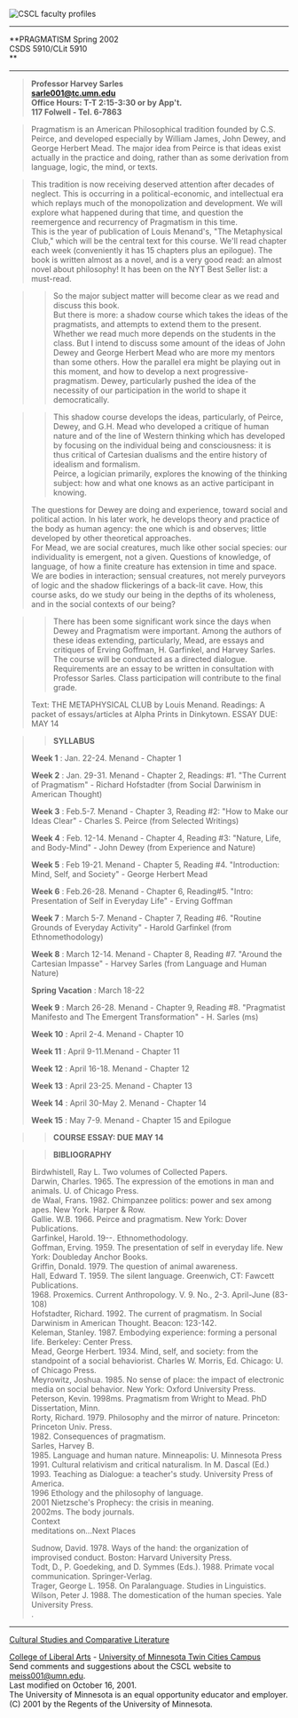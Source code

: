 ![CSCL faculty profiles](../../images/faculty_header.gif)  
  
---  
  
**PRAGMATISM Spring 2002  
CSDS 5910/CLit 5910  
**  
****

> **Professor Harvey Sarles  
sarle001@tc.umn.edu  
Office Hours: T-T 2:15-3:30 or by App't.  
117 Folwell - Tel. 6-7863**

> >  
>  Pragmatism is an American Philosophical tradition founded by C.S. Peirce,
and developed especially by William James, John Dewey, and George Herbert
Mead. The major idea from Peirce is that ideas exist actually in the practice
and doing, rather than as some derivation from language, logic, the mind, or
texts.

>>

>>  
>  This tradition is now receiving deserved attention after decades of
neglect. This is occurring in a political-economic, and intellectual era which
replays much of the monopolization and development. We will explore what
happened during that time, and question the reemergence and recurrency of
Pragmatism in this time.  
>  This is the year of publication of Louis Menand's,  "The Metaphysical
Club," which will be the central text for this course. We'll read chapter each
week (conveniently it has 15 chapters plus an epilogue). The book is written
almost as a novel, and is a very good read: an almost novel about philosophy!
It has been on the NYT Best Seller list: a must-read.

>>

>> So the major subject matter will become clear as we read and discuss this
book.  
>  But there is more: a shadow course which takes the ideas of the
pragmatists, and attempts to extend them to the present. Whether we read much
more depends on the students in the class. But I intend to discuss some amount
of the ideas of John Dewey and George Herbert Mead who are more my mentors
than some others. How the parallel era might be playing out in this moment,
and how to develop a next progressive-pragmatism. Dewey, particularly pushed
the idea of the necessity of our participation in the world to shape it
democratically.

>>

>> This shadow course develops the ideas, particularly, of Peirce, Dewey, and
G.H. Mead who developed a critique of human nature and of the line of Western
thinking which has developed by focusing on the individual being and
consciousness: it is thus critical of Cartesian dualisms and the entire
history of idealism and formalism.  
>  Peirce, a logician primarily, explores the knowing of the thinking subject:
how and what one knows as an active participant in knowing.  
>  
>  The questions for Dewey are doing and experience, toward social and
political action. In his later work, he develops theory and practice of the
body as human agency: the one which is and observes; little developed by other
theoretical approaches.  
>  For Mead, we are social creatures, much like other social species: our
individuality is emergent, not a given. Questions of knowledge, of language,
of how a finite creature has extension in time and space. We are bodies in
interaction; sensual creatures, not merely purveyors of logic and the shadow
flickerings of a back-lit cave. How, this course asks, do we study our being
in the depths of its wholeness, and in the social contexts of our being?  
>

>>

>> There has been some significant work since the days when Dewey and
Pragmatism were important. Among the authors of these ideas extending,
particularly, Mead, are essays and critiques of Erving Goffman, H. Garfinkel,
and Harvey Sarles.  
>  The course will be conducted as a directed dialogue.  
>  Requirements are an essay to be written in consultation with Professor
Sarles. Class participation will contribute to the final grade.  
>  
>  Text: THE METAPHYSICAL CLUB by Louis Menand. Readings: A packet of
essays/articles at Alpha Prints in Dinkytown. ESSAY DUE: MAY 14

>>

>> **SYLLABUS**  
>  
>  **Week 1** : Jan. 22-24. Menand - Chapter 1  
>  
>  **Week 2** : Jan. 29-31. Menand - Chapter 2, Readings: #1. "The Current of
Pragmatism" \- Richard Hofstadter (from Social Darwinism in American Thought)  
>  
>  **Week 3** : Feb.5-7. Menand - Chapter 3, Reading #2: "How to Make our
Ideas Clear" \- Charles S. Peirce (from Selected Writings)  
>  
>  **Week 4** : Feb. 12-14. Menand - Chapter 4, Reading #3: "Nature, Life, and
Body-Mind" \- John Dewey (from Experience and Nature)  
>  
>  **Week 5** : Feb 19-21. Menand - Chapter 5, Reading #4. "Introduction:
Mind, Self, and Society" \- George Herbert Mead  
>  
>  **Week 6** : Feb.26-28. Menand - Chapter 6, Reading#5. "Intro: Presentation
of Self in Everyday Life" \- Erving Goffman  
>  
>  **Week 7** : March 5-7. Menand - Chapter 7, Reading #6. "Routine Grounds of
Everyday Activity" \- Harold Garfinkel (from Ethnomethodology)  
>  
>  **Week 8** : March 12-14. Menand - Chapter 8, Reading #7. "Around the
Cartesian Impasse" \- Harvey Sarles (from Language and Human Nature)  
>  
>  **Spring Vacation** : March 18-22  
>  
>  **Week 9** : March 26-28. Menand - Chapter 9, Reading #8. "Pragmatist
Manifesto and The Emergent Transformation" \- H. Sarles (ms)  
>  
>  **Week 10** : April 2-4. Menand - Chapter 10  
>  
>  **Week 11** : April 9-11.Menand - Chapter 11  
>  
>  **Week 12** : April 16-18. Menand - Chapter 12  
>  
>  **Week 13** : April 23-25. Menand - Chapter 13  
>  
>  **Week 14** : April 30-May 2. Menand - Chapter 14  
>  
>  **Week 15** : May 7-9. Menand - Chapter 15 and Epilogue

>>

>> **COURSE ESSAY: DUE MAY 14**  
>

>>

>> **BIBLIOGRAPHY**  
>  
>  Birdwhistell, Ray L. Two volumes of Collected Papers.  
>  Darwin, Charles. 1965. The expression of the emotions in man and animals.
U. of Chicago Press.  
>  de Waal, Frans. 1982. Chimpanzee politics: power and sex among apes. New
York. Harper  & Row.  
>  Gallie. W.B. 1966. Peirce and pragmatism. New York: Dover Publications.  
>  Garfinkel, Harold. 19--. Ethnomethodology.  
>  Goffman, Erving. 1959. The presentation of self in everyday life. New York:
Doubleday Anchor Books.  
>  Griffin, Donald. 1979. The question of animal awareness.  
>  Hall, Edward T. 1959. The silent language. Greenwich, CT: Fawcett
Publications.  
>  1968\. Proxemics. Current Anthropology. V. 9. No., 2-3. April-June (83-108)  
>  Hofstadter, Richard. 1992. The current of pragmatism. In Social Darwinism
in American Thought. Beacon: 123-142.  
>  Keleman, Stanley. 1987. Embodying experience: forming a personal life.
Berkeley: Center Press.  
>  Mead, George Herbert. 1934. Mind, self, and society: from the standpoint of
a social behaviorist. Charles W. Morris, Ed. Chicago: U. of Chicago Press.  
>  Meyrowitz, Joshua. 1985. No sense of place: the impact of electronic media
on social behavior. New York: Oxford University Press.  
>  Peterson, Kevin. 1998ms. Pragmatism from Wright to Mead. PhD Dissertation,
Minn.  
>  Rorty, Richard. 1979. Philosophy and the mirror of nature. Princeton:
Princeton Univ. Press.  
>  1982\. Consequences of pragmatism.  
>  Sarles, Harvey B.  
>  1985\. Language and human nature. Minneapolis: U. Minnesota Press  
>  1991\. Cultural relativism and critical naturalism. In M. Dascal (Ed.)  
>  1993\. Teaching as Dialogue: a teacher's study. University Press of
America.  
>  1996 Ethology and the philosophy of language.  
>  2001 Nietzsche's Prophecy: the crisis in meaning.  
>  2002ms. The body journals.  
>  Context  
>  meditations on...Next Places  
>  
>  Sudnow, David. 1978. Ways of the hand: the organization of improvised
conduct. Boston: Harvard University Press.  
>  Todt, D., P. Goedeking, and D. Symmes (Eds.). 1988. Primate vocal
communication. Springer-Verlag.  
>  Trager, George L. 1958. On Paralanguage. Studies in Linguistics.  
>  Wilson, Peter J. 1988. The domestication of the human species. Yale
University Press.  
>  .  
  
---  
  
[Cultural Studies and Comparative Literature](../../index.htm)  

[College of Liberal Arts](http://www2.cla.umn.edu) \- [University of Minnesota
Twin Cities Campus](http://www1.umn.edu/twincities/)  
Send comments and suggestions about the CSCL website to
[meiss001@umn.edu](mailto:meiss001@umn.edu).  
Last modified on October 16, 2001.  
The University of Minnesota is an equal opportunity educator and employer.  
(C) 2001 by the Regents of the University of Minnesota.  
  
  

